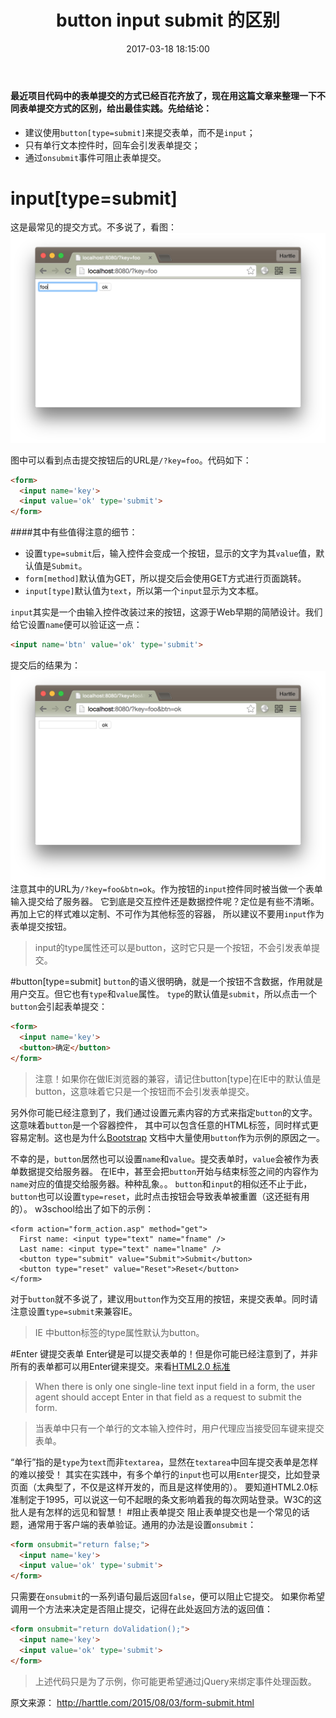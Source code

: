 ﻿---
layout: post
title: button input submit 的区别
categories: [cate1, cate2]
date: 2017-03-18 18:15:00
keywords: JavaScript, HTML, 表单
---


#### 最近项目代码中的表单提交的方式已经百花齐放了，现在用这篇文章来整理一下不同表单提交方式的区别，给出最佳实践。先给结论：
* 建议使用`button[type=submit]`来提交表单，而不是`input`；
* 只有单行文本控件时，回车会引发表单提交；
* 通过`onsubmit`事件可阻止表单提交。

# input[type=submit]

这是最常见的提交方式。不多说了，看图：
![input@2x](/images/post/input@2x.png)

图中可以看到点击提交按钮后的URL是`/?key=foo`。代码如下：
```html
<form>
  <input name='key'>
  <input value='ok' type='submit'>
</form>
```
####其中有些值得注意的细节：
* 设置`type=submit`后，输入控件会变成一个按钮，显示的文字为其`value`值，默认值是`Submit`。
* `form[method]`默认值为GET，所以提交后会使用GET方式进行页面跳转。
* `input[type]`默认值为`text`，所以第一个`input`显示为文本框。
 
`input`其实是一个由输入控件改装过来的按钮，这源于Web早期的简陋设计。我们给它设置`name`便可以验证这一点：
```html
<input name='btn' value='ok' type='submit'>
```
提交后的结果为：
![input-with-name@2x](/images/post/input-with-name@2x.png)
注意其中的URL为`/?key=foo&btn=ok`。作为按钮的`input`控件同时被当做一个表单输入提交给了服务器。 它到底是交互控件还是数据控件呢？定位是有些不清晰。再加上它的样式难以定制、不可作为其他标签的容器， 所以建议不要用`input`作为表单提交按钮。
>input的type属性还可以是button，这时它只是一个按钮，不会引发表单提交。

#button[type=submit]
`button`的语义很明确，就是一个按钮不含数据，作用就是用户交互。但它也有`type`和`value`属性。 `type`的默认值是`submit`，所以点击一个`button`会引起表单提交：
```html
<form>
  <input name='key'>
  <button>确定</button>
</form>
```
>注意！如果你在做IE浏览器的兼容，请记住button[type]在IE中的默认值是button，这意味着它只是一个按钮而不会引发表单提交。

另外你可能已经注意到了，我们通过设置元素内容的方式来指定`button`的文字。这意味着`button`是一个容器控件， 其中可以包含任意的HTML标签，同时样式更容易定制。这也是为什么[Bootstrap](http://v3.bootcss.com/) 文档中大量使用`button`作为示例的原因之一。

不幸的是，`button`居然也可以设置`name`和`value`。提交表单时，`value`会被作为表单数据提交给服务器。 在IE中，甚至会把`button`开始与结束标签之间的内容作为`name`对应的值提交给服务器。种种乱象。。 `button`和`input`的相似还不止于此，`button`也可以设置`type=reset`，此时点击按钮会导致表单被重置（这还挺有用的）。 w3school给出了如下的示例：
```htlm
<form action="form_action.asp" method="get">
  First name: <input type="text" name="fname" />
  Last name: <input type="text" name="lname" />
  <button type="submit" value="Submit">Submit</button>
  <button type="reset" value="Reset">Reset</button>
</form>
```
对于`button`就不多说了，建议用`button`作为交互用的按钮，来提交表单。同时请注意设置`type=submit`来兼容IE。
>IE 中button标签的type属性默认为button。

#Enter 键提交表单
Enter键是可以提交表单的！但是你可能已经注意到了，并非所有的表单都可以用Enter键来提交。来看[HTML2.0 标准](http://www.w3.org/MarkUp/html-spec/html-spec_toc.html)
>When there is only one single-line text input field in a form, the user agent should accept Enter in that field as a request to submit the form.

>当表单中只有一个单行的文本输入控件时，用户代理应当接受回车键来提交表单。

“单行”指的是`type`为`text`而非`textarea`，显然在`textarea`中回车提交表单是怎样的难以接受！ 其实在实践中，有多个单行的`input`也可以用`Enter`提交，比如登录页面（太典型了，不仅是这样开发的，而且是这样使用的）。 要知道HTML2.0标准制定于1995，可以说这一句不起眼的条文影响着我的每次网站登录。W3C的这批人是有怎样的远见和智慧！
#阻止表单提交
阻止表单提交也是一个常见的话题，通常用于客户端的表单验证。通用的办法是设置`onsubmit`：
```html
<form onsubmit="return false;">
  <input name='key'>
  <input value='ok' type='submit'>
</form>
```
只需要在`onsubmit`的一系列语句最后返回`false`，便可以阻止它提交。 如果你希望调用一个方法来决定是否阻止提交，记得在此处返回方法的返回值：
```html
<form onsubmit="return doValidation();">
  <input name='key'>
  <input value='ok' type='submit'>
</form>
```
>上述代码只是为了示例，你可能更希望通过jQuery来绑定事件处理函数。

原文来源： http://harttle.com/2015/08/03/form-submit.html

